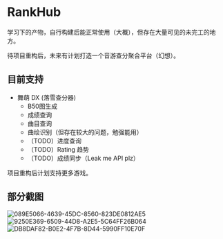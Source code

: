 # RankHub

学习下的产物，自行构建后能正常使用（大概），但存在大量可见的未完工的地方。

待项目重构后，未来有计划打造一个音游查分聚合平台（幻想）。

## 目前支持

- 舞萌 DX (落雪查分器)
  - B50图生成
  - 成绩查询
  - 曲目查询
  - 曲绘识别（但存在较大的问题，勉强能用）
  - （TODO）进度查询
  - （TODO）Rating 趋势
  - （TODO）成绩同步（Leak me API plz）

项目重构后计划支持更多游戏。


## 部分截图

![089E5066-4639-45DC-8560-823DE0812AE5](https://github.com/user-attachments/assets/33d3f0dd-d90e-4b99-8bc0-6dc8f805b116)
![9250E369-6509-44D8-A2E5-5C64FF26B064](https://github.com/user-attachments/assets/eef1f5ad-c5fc-442b-a35e-3780de26966e)
![DB8DAF82-B0E2-4F7B-8D44-5990FF10E70F](https://github.com/user-attachments/assets/bcdc77f0-2cdd-464b-8575-7f29f99a642f)
